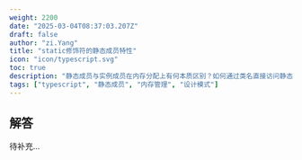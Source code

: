```yaml
---
weight: 2200
date: "2025-03-04T08:37:03.207Z"
draft: false
author: "zi.Yang"
title: "static修饰符的静态成员特性"
icon: "icon/typescript.svg"
toc: true
description: "静态成员与实例成员在内存分配上有何本质区别？如何通过类名直接访问静态方法，并解释静态属性在单例模式中的典型应用场景"
tags: ["typescript", "静态成员", "内存管理", "设计模式"]
---
```


## 解答

待补充...
